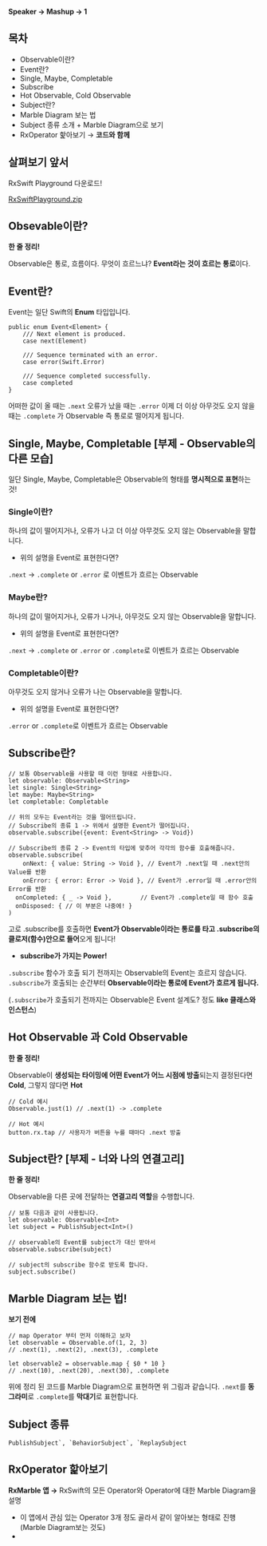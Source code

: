 **Speaker → Mashup → 1**

## 목차

- Observable이란?
- Event란?
- Single, Maybe, Completable
- Subscribe
- Hot Observable, Cold Observable
- Subject란?
- Marble Diagram 보는 법
- Subject 종류 소개 + Marble Diagram으로 보기
- RxOperator 핥아보기 → **코드와 함께**

## 살펴보기 앞서

RxSwift Playground 다운로드!

[RxSwiftPlayground.zip](https://www.notion.so/59081ae144bc4c33807954cb2ce36426#a86ed66b1b6747f6b6a67a51ffd36c83)

## Obsevable이란?

**한 줄 정리!**

Observable은 통로, 흐름이다. 무엇이 흐르느냐? **Event라는 것이 흐르는 통로**이다.

## Event란?

Event는 일단 Swift의 **Enum** 타입입니다.

```
public enum Event<Element> {
    /// Next element is produced.
    case next(Element)

    /// Sequence terminated with an error.
    case error(Swift.Error)

    /// Sequence completed successfully.
    case completed
}
```

어떠한 값이 올 때는 `.next` 오류가 났을 때는 `.error` 이제 더 이상 아무것도 오지 않을 때는 `.complete` 가 Observable 즉 통로로 떨어지게 됩니다.

## Single, Maybe, Completable [부제 - Observable의 다른 모습]

일단 Single, Maybe, Completable은 Observable의 형태를 **명시적으로 표현**하는 것!

### Single이란?

하나의 값이 떨어지거나, 오류가 나고 더 이상 아무것도 오지 않는 Observable을 말합니다.

- 위의 설명을 Event로 표현한다면?

`.next` → `.complete` or `.error` 로 이벤트가 흐르는 Observable

### Maybe란?

하나의 값이 떨어지거나, 오류가 나거나, 아무것도 오지 않는 Observable을 말합니다.

- 위의 설명을 Event로 표현한다면?

`.next` → `.complete` or `.error`  or `.complete`로 이벤트가 흐르는 Observable

### Completable이란?

아무것도 오지 않거나 오류가 나는 Observable을 말합니다.

- 위의 설명을 Event로 표현한다면?

`.error` or `.complete`로 이벤트가 흐르는 Observable

## Subscribe란?

```
// 보통 Observable을 사용할 때 이런 형태로 사용합니다.
let observable: Observable<String>
let single: Single<String>
let maybe: Maybe<String>
let completable: Completable

// 위의 모두는 Event라는 것을 떨어뜨립니다.
// Subscribe의 종류 1 -> 위에서 설명한 Event가 떨어집니다.
observable.subscribe({event: Event<String> -> Void})

// Subscribe의 종류 2 -> Event의 타입에 맞추어 각각의 함수를 호출해줍니다.
observable.subscribe(
	onNext: { value: String -> Void }, // Event가 .next일 때 .next안의 Value를 반환
	onError: { error: Error -> Void }, // Event가 .error일 때 .error안의 Error를 반환
  onCompleted: { _ -> Void },        // Event가 .complete일 때 함수 호출
  onDisposed: { // 이 부분은 나중에! }
)
```

고로 .subscribe를 호출하면 **Event가 Observable이라는 통로를 타고 .subscribe의 클로저(함수)안으로 들어**오게 됩니다!

- **subscribe가 가지는 Power!**

`.subscribe` 함수가 호출 되기 전까지는 Observable의 Event는 흐르지 않습니다. `.subscribe`가 호출되는 순간부터 **Observable이라는 통로에 Event가 흐르게 됩니다.**

(`.subscribe`가 호출되기 전까지는 Observable은 Event 설계도? 정도 **like 클래스와 인스턴스**)

## Hot Observable 과 Cold Observable

**한 줄 정리!**

Observable이 **생성되는 타이밍에 어떤 Event가 어느 시점에 방출**되는지 결정된다면 **Cold**, 그렇지 않다면 **Hot**

```
// Cold 예시
Observable.just(1) // .next(1) -> .complete

// Hot 예시
button.rx.tap // 사용자가 버튼을 누를 때마다 .next 방출
```

## Subject란? [부제 - 너와 나의 연결고리]

**한 줄 정리!**

Observable을 다른 곳에 전달하는 **연결고리 역할**을 수행합니다.

```
// 보통 다음과 같이 사용됩니다.
let observable: Observable<Int>
let subject = PublishSubject<Int>()

// observable의 Event를 subject가 대신 받아서
observable.subscribe(subject)

// subject의 subscribe 함수로 받도록 합니다.
subject.subscribe()
```

## Marble Diagram 보는 법!

**보기 전에**

```
// map Operator 부터 먼저 이해하고 보자
let observable = Observable.of(1, 2, 3)
// .next(1), .next(2), .next(3), .complete

let observable2 = observable.map { $0 * 10 }
// .next(10), .next(20), .next(30), .complete
```



위에 정리 된 코드를 Marble Diagram으로 표현하면 위 그림과 같습니다. `.next`를 **동그라미**로 `.complete`를 **막대기**로 표현합니다.

## Subject 종류

```
PublishSubject`, `BehaviorSubject`, `ReplaySubject
```







## RxOperator 핥아보기

**RxMarble 앱 →** RxSwift의 모든 Operator와 Operator에 대한 Marble Diagram을 설명



- 이 앱에서 관심 있는 Operator 3개 정도 골라서 같이 알아보는 형태로 진행 (Marble Diagram보는 것도)
- 